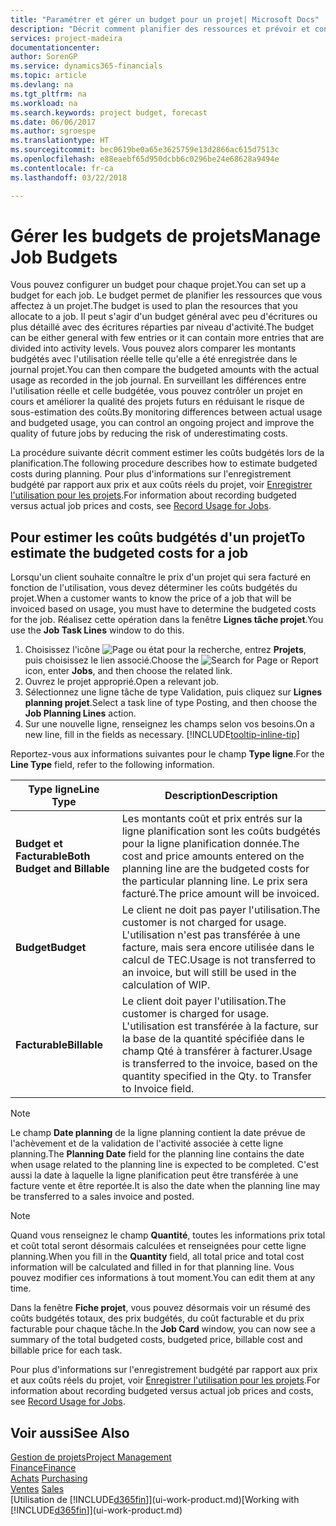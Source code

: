 ```yaml
---
title: "Paramétrer et gérer un budget pour un projet| Microsoft Docs"
description: "Décrit comment planifier des ressources et prévoir et contrôler les coûts d'un projet en définissant un budget pour chaque projet."
services: project-madeira
documentationcenter: 
author: SorenGP
ms.service: dynamics365-financials
ms.topic: article
ms.devlang: na
ms.tgt_pltfrm: na
ms.workload: na
ms.search.keywords: project budget, forecast
ms.date: 06/06/2017
ms.author: sgroespe
ms.translationtype: HT
ms.sourcegitcommit: bec0619be0a65e3625759e13d2866ac615d7513c
ms.openlocfilehash: e88eaebf65d950dcbb6c0296be24e68628a9494e
ms.contentlocale: fr-ca
ms.lasthandoff: 03/22/2018

---
```

# <a name="manage-job-budgets"></a><span data-ttu-id="14baa-103">Gérer les budgets de projets</span><span class="sxs-lookup"><span data-stu-id="14baa-103">Manage Job Budgets</span></span>
<span data-ttu-id="14baa-104">Vous pouvez configurer un budget pour chaque projet.</span><span class="sxs-lookup"><span data-stu-id="14baa-104">You can set up a budget for each job.</span></span> <span data-ttu-id="14baa-105">Le budget permet de planifier les ressources que vous affectez à un projet.</span><span class="sxs-lookup"><span data-stu-id="14baa-105">The budget is used to plan the resources that you allocate to a job.</span></span> <span data-ttu-id="14baa-106">Il peut s'agir d'un budget général avec peu d'écritures ou plus détaillé avec des écritures réparties par niveau d'activité.</span><span class="sxs-lookup"><span data-stu-id="14baa-106">The budget can be either general with few entries or it can contain more entries that are divided into activity levels.</span></span> <span data-ttu-id="14baa-107">Vous pouvez alors comparer les montants budgétés avec l'utilisation réelle telle qu'elle a été enregistrée dans le journal projet.</span><span class="sxs-lookup"><span data-stu-id="14baa-107">You can then compare the budgeted amounts with the actual usage as recorded in the job journal.</span></span> <span data-ttu-id="14baa-108">En surveillant les différences entre l'utilisation réelle et celle budgétée, vous pouvez contrôler un projet en cours et améliorer la qualité des projets futurs en réduisant le risque de sous-estimation des coûts.</span><span class="sxs-lookup"><span data-stu-id="14baa-108">By monitoring differences between actual usage and budgeted usage, you can control an ongoing project and improve the quality of future jobs by reducing the risk of underestimating costs.</span></span>

<span data-ttu-id="14baa-109">La procédure suivante décrit comment estimer les coûts budgétés lors de la planification.</span><span class="sxs-lookup"><span data-stu-id="14baa-109">The following procedure describes how to estimate budgeted costs during planning.</span></span> <span data-ttu-id="14baa-110">Pour plus d'informations sur l'enregistrement budgété par rapport aux prix et aux coûts réels du projet, voir [Enregistrer l'utilisation pour les projets](projects-how-record-job-usage.md).</span><span class="sxs-lookup"><span data-stu-id="14baa-110">For information about recording budgeted versus actual job prices and costs, see [Record Usage for Jobs](projects-how-record-job-usage.md).</span></span>  

## <a name="JobBudgetCosts"></a> <span data-ttu-id="14baa-111">Pour estimer les coûts budgétés d'un projet</span><span class="sxs-lookup"><span data-stu-id="14baa-111">To estimate the budgeted costs for a job</span></span>
<span data-ttu-id="14baa-112">Lorsqu'un client souhaite connaître le prix d'un projet qui sera facturé en fonction de l'utilisation, vous devez déterminer les coûts budgétés du projet.</span><span class="sxs-lookup"><span data-stu-id="14baa-112">When a customer wants to know the price of a job that will be invoiced based on usage, you must have to determine the budgeted costs for the job.</span></span> <span data-ttu-id="14baa-113">Réalisez cette opération dans la fenêtre **Lignes tâche projet**.</span><span class="sxs-lookup"><span data-stu-id="14baa-113">You use the **Job Task Lines** window to do this.</span></span>

1. <span data-ttu-id="14baa-114">Choisissez l'icône ![Page ou état pour la recherche](media/ui-search/search_small.png "icône Page ou état pour la recherche"), entrez **Projets**, puis choisissez le lien associé.</span><span class="sxs-lookup"><span data-stu-id="14baa-114">Choose the ![Search for Page or Report](media/ui-search/search_small.png "Search for Page or Report icon") icon, enter **Jobs**, and then choose the related link.</span></span>  
2. <span data-ttu-id="14baa-115">Ouvrez le projet approprié.</span><span class="sxs-lookup"><span data-stu-id="14baa-115">Open a relevant job.</span></span>
3. <span data-ttu-id="14baa-116">Sélectionnez une ligne tâche de type Validation, puis cliquez sur **Lignes planning projet**.</span><span class="sxs-lookup"><span data-stu-id="14baa-116">Select a task line of type Posting, and then choose the **Job Planning Lines** action.</span></span>
4. <span data-ttu-id="14baa-117">Sur une nouvelle ligne, renseignez les champs selon vos besoins.</span><span class="sxs-lookup"><span data-stu-id="14baa-117">On a new line, fill in the fields as necessary.</span></span> [!INCLUDE[tooltip-inline-tip](includes/tooltip-inline-tip_md.md)]   

<span data-ttu-id="14baa-118">Reportez-vous aux informations suivantes pour le champ **Type ligne**.</span><span class="sxs-lookup"><span data-stu-id="14baa-118">For the **Line Type** field, refer to the following information.</span></span>  

| <span data-ttu-id="14baa-119">Type ligne</span><span class="sxs-lookup"><span data-stu-id="14baa-119">Line Type</span></span> | <span data-ttu-id="14baa-120">Description</span><span class="sxs-lookup"><span data-stu-id="14baa-120">Description</span></span> |
| --- | --- |
| <span data-ttu-id="14baa-121">**Budget et Facturable**</span><span class="sxs-lookup"><span data-stu-id="14baa-121">**Both Budget and Billable**</span></span> |<span data-ttu-id="14baa-122">Les montants coût et prix entrés sur la ligne planification sont les coûts budgétés pour la ligne planification donnée.</span><span class="sxs-lookup"><span data-stu-id="14baa-122">The cost and price amounts entered on the planning line are the budgeted costs for the particular planning line.</span></span> <span data-ttu-id="14baa-123">Le prix sera facturé.</span><span class="sxs-lookup"><span data-stu-id="14baa-123">The price amount will be invoiced.</span></span> |
| <span data-ttu-id="14baa-124">**Budget**</span><span class="sxs-lookup"><span data-stu-id="14baa-124">**Budget**</span></span> |<span data-ttu-id="14baa-125">Le client ne doit pas payer l'utilisation.</span><span class="sxs-lookup"><span data-stu-id="14baa-125">The customer is not charged for usage.</span></span> <span data-ttu-id="14baa-126">L'utilisation n'est pas transférée à une facture, mais sera encore utilisée dans le calcul de TEC.</span><span class="sxs-lookup"><span data-stu-id="14baa-126">Usage is not transferred to an invoice, but will still be used in the calculation of WIP.</span></span> |
| <span data-ttu-id="14baa-127">**Facturable**</span><span class="sxs-lookup"><span data-stu-id="14baa-127">**Billable**</span></span> |<span data-ttu-id="14baa-128">Le client doit payer l'utilisation.</span><span class="sxs-lookup"><span data-stu-id="14baa-128">The customer is charged for usage.</span></span> <span data-ttu-id="14baa-129">L'utilisation est transférée à la facture, sur la base de la quantité spécifiée dans le champ Qté à transférer à facturer.</span><span class="sxs-lookup"><span data-stu-id="14baa-129">Usage is transferred to the invoice, based on the quantity specified in the Qty. to Transfer to Invoice field.</span></span> |

> [!NOTE]  
>   <span data-ttu-id="14baa-130">Le champ **Date planning** de la ligne planning contient la date prévue de l'achèvement et de la validation de l'activité associée à cette ligne planning.</span><span class="sxs-lookup"><span data-stu-id="14baa-130">The **Planning Date** field for the planning line contains the date when usage related to the planning line is expected to be completed.</span></span> <span data-ttu-id="14baa-131">C'est aussi la date à laquelle la ligne planification peut être transférée à une facture vente et être reportée.</span><span class="sxs-lookup"><span data-stu-id="14baa-131">It is also the date when the planning line may be transferred to a sales invoice and posted.</span></span>  

> [!NOTE]  
>   <span data-ttu-id="14baa-132">Quand vous renseignez le champ **Quantité**, toutes les informations prix total et coût total seront désormais calculées et renseignées pour cette ligne planning.</span><span class="sxs-lookup"><span data-stu-id="14baa-132">When you fill in the **Quantity** field, all total price and total cost information will be calculated and filled in for that planning line.</span></span> <span data-ttu-id="14baa-133">Vous pouvez modifier ces informations à tout moment.</span><span class="sxs-lookup"><span data-stu-id="14baa-133">You can edit them at any time.</span></span>

<span data-ttu-id="14baa-134">Dans la fenêtre **Fiche projet**, vous pouvez désormais voir un résumé des coûts budgétés totaux, des prix budgétés, du coût facturable et du prix facturable pour chaque tâche.</span><span class="sxs-lookup"><span data-stu-id="14baa-134">In the **Job Card** window, you can now see a summary of the total budgeted costs, budgeted price, billable cost and billable price for each task.</span></span>

<span data-ttu-id="14baa-135">Pour plus d'informations sur l'enregistrement budgété par rapport aux prix et aux coûts réels du projet, voir [Enregistrer l'utilisation pour les projets](projects-how-record-job-usage.md).</span><span class="sxs-lookup"><span data-stu-id="14baa-135">For information about recording budgeted versus actual job prices and costs, see [Record Usage for Jobs](projects-how-record-job-usage.md).</span></span>

## <a name="see-also"></a><span data-ttu-id="14baa-136">Voir aussi</span><span class="sxs-lookup"><span data-stu-id="14baa-136">See Also</span></span>
[<span data-ttu-id="14baa-137">Gestion de projets</span><span class="sxs-lookup"><span data-stu-id="14baa-137">Project Management</span></span>](projects-manage-projects.md)  
[<span data-ttu-id="14baa-138">Finance</span><span class="sxs-lookup"><span data-stu-id="14baa-138">Finance</span></span>](finance.md)  
<span data-ttu-id="14baa-139">[Achats](purchasing-manage-purchasing.md)       </span><span class="sxs-lookup"><span data-stu-id="14baa-139">[Purchasing](purchasing-manage-purchasing.md)       </span></span>  
<span data-ttu-id="14baa-140">[Ventes](sales-manage-sales.md)    </span><span class="sxs-lookup"><span data-stu-id="14baa-140">[Sales](sales-manage-sales.md)    </span></span>  
<span data-ttu-id="14baa-141">[Utilisation de [!INCLUDE[d365fin](includes/d365fin_md.md)]](ui-work-product.md)</span><span class="sxs-lookup"><span data-stu-id="14baa-141">[Working with [!INCLUDE[d365fin](includes/d365fin_md.md)]](ui-work-product.md)</span></span>  

